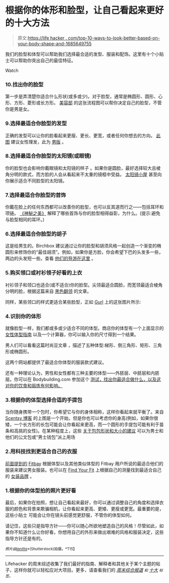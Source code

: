 # 根据你的体形和脸型，让自己看起来更好的十大方法

> 原文:[https://life hacker . com/top-10-ways-to-look-better-based-on-your-body-shape-and-1685649755](https://lifehacker.com/top-10-ways-to-look-better-based-on-your-body-shape-and-1685649755)

我们的脸型和体型可以帮助我们选择最合适的发型、服装和配饰。这里有十个小贴士可以帮助你突出自己的最佳特征。

Watch

### 10.找出你的脸型

第一步是弄清楚你适合什么形状(或多或少)。对于脸型，通常是椭圆形、圆形、心形、方形、菱形或长方形。 [美容部](http://thebeautydepartment.com/2012/11/finding-your-face-shape/) 的这张流程图可以帮你决定自己的脸型，不管你是男是女。

### 9.选择最适合你脸型的发型

正确的发型可以让你的脸看起来更瘦、更长、更宽，或者任何你想去的方向。 [此图](http://lifehacker.com/find-the-best-womens-hairstyle-for-your-face-shape-1683763930) 建议女性理发，此为 [男版](http://lifehacker.com/pick-the-best-mens-hairstyle-for-your-face-with-this-ch-1683541152) 。

### 8.选择最适合你脸型的太阳镜(或眼镜)

你的脸型也会影响你戴眼镜和太阳镜的样子 。如果你是圆脸，最好选择较大且棱角分明的款式，而方脸的人会从看起来不太重的镜框中受益。 [太阳镜小屋](http://www1.macys.com/shop/handbags-accessories/womens-sunglasses/Sunglasses_style,Sortby,Productsperpage/Rectangle%7CSquare%7CWayfarer,ORIGINAL,40?id=28295&edge=hybrid&cm_sp=us_browse_handbags-%26-accessories-boutiques-%26-trends-sunglasses-by-sunglass-hut-_-row5-_-shop-by-face-shape%2C-find-styles-suited-to-you%2C-oval%2C-square%2C-round%2C-heart%2C-sunglass-hut_shop-round) 甚至向你展示适合不同脸型的太阳镜。

### 7.选择最适合你脸型的首饰

你戴在脸上的任何东西都可以改善你的脸型，也可以反其道而行之——包括耳环和项链。 [《神秘之美》](https://joyceawele55.wordpress.com/2013/09/25/choosing-the-best-jewelries-for-your-face-shape/) 解释了哪些首饰与你的脸型相得益彰，为什么。(提示:避免与脸型相同的耳环。)

### 6.选择最适合你脸型的胡子

这是给男生的。Birchbox 建议通过让你的脸型和胡须风格一起创造一个渐变的椭圆形来修饰你的“最佳胡须”。例如，如果你是方脸，你会希望下巴的头发多一些，两边的头发短一些。查看 [他们的导游在这里](https://www.birchbox.com/guide/article/best-beard-style-for-your-face-shape) 。

### 5.购买领口或衬衫领子好看的上衣

衬衫领子和领口也适合(或不适合)你的脸型。尖领最适合圆脸，而宽领最适合棱角分明的脸，根据这篇来自 [黑色翻领](http://www.blacklapel.com/thecompass/ask-a-black-lapel-stylist-what-type-of-shirt-collar-should-i-wear/) 的文章。

同样，某些领口的样式更适合某些脸型，正如 [Gurl](http://www.gurl.com/2014/11/04/tips-tricks-how-to-flatter-your-face-shape-makeup-hairstyles-glasses/) 上的这张图片所示:

### 4.识别你的体形

就像脸型一样，我们都或多或少适合不同的体型。商店你的体型有一个上面显示的 [女性体型指南](http://www.shopyourshape.com/body-shapes/) 以及一个计算器，你可以输入你的尺寸得到一个结果。

男人们可以看看这篇时尚豆文章 ，描述了五种体型:梯形、倒三角形、矩形、三角形或椭圆形。

这两个网站都提供了最适合你体型的服装款式建议。

还有一种理论认为，男性和女性都有三种主要的体型——外胚层、中胚层和内胚层。你可以在 Bodybuilding.com 参加这个 [测试，找出你最适合做什么，以及这对你的饮食和锻炼有何影响。](http://www.bodybuilding.com/fun/becker3.htm)

### 3.根据你的体型选择合适的手提包

当你随身携带一个包时，你希望它与你的身体相称，这样你看起来就平衡了。来自 [Scentsy 博客](http://www.scentsyblog.com/scentsy-blog/entryid/539/find-the-right-bag-for-your-body-type.aspx) 的上图是一个开始，但是你也可以考虑你的身高(例如，如果你很矮，一个长方形的长包可能会让你看起来更高，而一个圆形的手提包可能有利于苗条和高挑的女性)。在某种程度上，这些 [关于包包形状和大小的建议](https://lifehacker.com/how-to-pick-a-handbag-that-doesnt-suck-1558157018) 可以为男士和他们的公文包或“男士钱包”派上用场

### 2.用科技找到更适合自己的衣服

[前面提到的](http://lifehacker.com/fitbay-helps-you-find-clothes-that-fit-your-body-type-o-1590339463) [Fitbay](https://fitbay.com/) 根据体型以及其他类似体型的 Fitbay 用户所说的最适合他们的服装来建议男女服装。也可以在 [Find Your Fit](http://picclick.com/findyourfit/) 上根据自己的测量找到最适合自己的 [女装品牌](http://lifehacker.com/find-your-fit-shows-womens-clothing-sizes-by-brand-that-1665695786) 。

### 1.根据你的体型拍的照片更好看

最后，如果你在拍照，想让自己看起来最好，你可以通过调整自己的角度和选择衣服的颜色和背景来欺骗相机，让你看起来更高、更矮、更瘦或更宽。最重要的是，这些小贴士 可能会让你在镜头前感觉更舒服，不管你的体型如何。

请记住，这些只是指导方针——你可以随心所欲地塑造自己的风格！尽管如此，如果你不知道什么让你好看，你想用自己的外形来做出艰难的风格和服装决定，这些指导方针还是有的。

<small>*照片由*</small>[<small>*Ianitta*</small>](http://www.shutterstock.com/pic-185342264/stock-vector-female-face-types.html?src=id&ws=1)<small>*(Shutterstock)拍摄。*T15】</small>

* * *

Lifehacker 的周末综述收集了我们最好的指南、解释者和其他关于某个主题的帖子，这样你就可以轻松应对大项目。更多，请查看我们的 [*周末综合报道*](http://lifehacker.com/tag/weekend-roundup) *<small>和</small>* [*十大*](http://lifehacker.com/tag/lifehacker-top-10) <small>*标签。*</small>